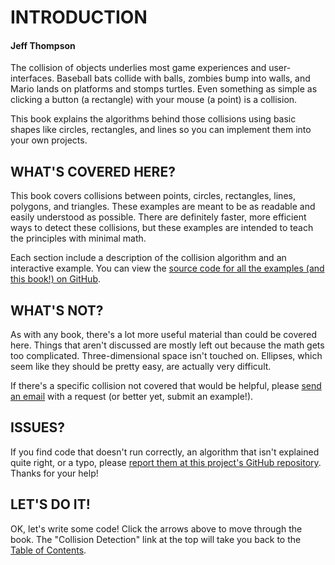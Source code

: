 # INTRODUCTION

#### Jeff Thompson

The collision of objects underlies most game experiences and user-interfaces. Baseball bats collide with balls, zombies bump into walls, and Mario lands on platforms and stomps turtles. Even something as simple as clicking a button (a rectangle) with your mouse (a point) is a collision.

This book explains the algorithms behind those collisions using basic shapes like circles, rectangles, and lines so you can implement them into your own projects.

## WHAT'S COVERED HERE?

This book covers collisions between points, circles, rectangles, lines, polygons, and triangles. These examples are meant to be as readable and easily understood as possible. There are definitely faster, more efficient ways to detect these collisions, but these examples are intended to teach the principles with minimal math.

Each section include a description of the collision algorithm and an interactive example. You can view the [source code for all the examples (and this book!) on GitHub](https://github.com/jeffThompson/CollisionDetection).

## WHAT'S NOT?

As with any book, there's a lot more useful material than could be covered here. Things that aren't discussed are mostly left out because the math gets too complicated. Three-dimensional space isn't touched on. Ellipses, which seem like they should be pretty easy, are actually very difficult.

If there's a specific collision not covered that would be helpful, please [send an email](mailto:mail@jeffreythompson.org) with a request (or better yet, submit an example!).

## ISSUES?

If you find code that doesn't run correctly, an algorithm that isn't explained quite right, or a typo, please [report them at this project's GitHub repository](https://github.com/jeffThompson/CollisionDetection/issues). Thanks for your help!

## LET'S DO IT!

OK, let's write some code! Click the arrows above to move through the book. The "Collision Detection" link at the top will take you back to the [Table of Contents](table_of_contents.php).</p>
